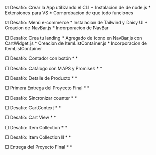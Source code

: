 ☑ Desafío: Crear la App utilizando el CLI 
    * Instalacion de de node.js
    * Extensiones para VS
    * Comprobacion de que todo funciones

☑ Desafío: Menú e-commerce
    * Instalacion de Tailwind y Daisy UI
    * Creacion de NavBar.js
    * Incorporacion de NavBar

□ Desafío: Crea tu landing
    * Agregado de icono en NavBar.js con CartWidget.js
    * Creacion de ItemListContainer.js
    * Incorporacion de ItemListContainer

□ Desafío: Contador con botón
    *
    *

□ Desafío: Catálogo con MAPS y Promises
    *
    *

□ Desafío: Detalle de Producto
    *
    *

□ Primera Entrega del Proyecto Final
    *
    *

□ Desafío: Sincronizar counter
    *
    *

□ Desafío: CartContext
    *
    *

□ Desafío: Cart View
    *
    *

□ Desafío: Item Collection
    *
    *

□ Desafío: Item Collection II
    *
    *

□ Entrega del Proyecto Final
    *
    *
